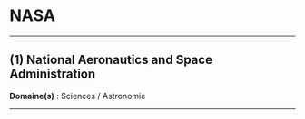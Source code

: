 # NASA

--------------------

## (1) National Aeronautics and Space Administration

**Domaine(s)** : Sciences / Astronomie

--------------------